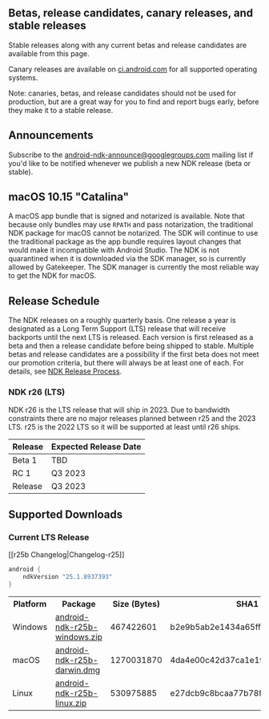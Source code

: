 ## Betas, release candidates, canary releases, and stable releases

Stable releases along with any current betas and release candidates are available from this page.

Canary releases are available on [ci.android.com](https://ci.android.com/builds/branches/aosp-master-ndk/grid?) for all supported operating systems.

Note: canaries, betas, and release candidates should not be used for production, but are a great way for you to find and report bugs early, before they make it to a stable release.

## Announcements

Subscribe to the [android-ndk-announce@googlegroups.com](https://groups.google.com/g/android-ndk-announce) mailing list if you'd like to be notified whenever we publish a new NDK release (beta or stable).

## macOS 10.15 "Catalina"

A macOS app bundle that is signed and notarized is available. Note that because only bundles may use `RPATH` and pass notarization, the traditional NDK package for macOS cannot be notarized. The SDK will continue to use the traditional package as the app bundle requires layout changes that would make it incompatible with Android Studio. The NDK is not quarantined when it is downloaded via the SDK manager, so is currently allowed by Gatekeeper. The SDK manager is currently the most reliable way to get the NDK for macOS.

## Release Schedule

The NDK releases on a roughly quarterly basis. One release a year is designated
as a Long Term Support (LTS) release that will receive backports until the next
LTS is released. Each version is first released as a beta and then a release
candidate before being shipped to stable. Multiple betas and release candidates
are a possibility if the first beta does not meet our promotion criteria, but
there will always be at least one of each. For details, see [NDK Release
Process](/android/ndk/wiki/NDK-Release-Process).

### NDK r26 (LTS)

NDK r26 is the LTS release that will ship in 2023. Due to bandwidth constraints
there are no major releases planned between r25 and the 2023 LTS. r25 is the
2022 LTS so it will be supported at least until r26 ships.

Release | Expected Release Date
------- | ---------------------
Beta 1  | TBD
RC 1    | Q3 2023
Release | Q3 2023

## Supported Downloads

### Current LTS Release

[[r25b Changelog|Changelog-r25]]

```gradle
android {
    ndkVersion "25.1.8937393"
}
```

<table>
  <tr>
    <th>Platform</th>
    <th>Package</th>
    <th>Size (Bytes)</th>
    <th>SHA1 Checksum</th>
  </tr>
  <tr>
    <td>Windows</td>
    <td><a href="https://dl.google.com/android/repository/android-ndk-r25b-windows.zip">android-ndk-r25b-windows.zip</a></td>
    <td>467422601</td>
    <td>b2e9b5ab2e1434a65ffd85780891878cf5c6fd92</td>
  </tr>
  <tr>
    <td>macOS</td>
    <td><a href="https://dl.google.com/android/repository/android-ndk-r25b-darwin.dmg">android-ndk-r25b-darwin.dmg</a></td>
    <td>1270031870</td>
    <td>4da4e00c42d37ca1e19190776a92d3b0ae4f3e29</td>
  </tr>
  <tr>
    <td>Linux</td>
    <td><a href="https://dl.google.com/android/repository/android-ndk-r25b-linux.zip">android-ndk-r25b-linux.zip</a></td>
    <td>530975885</td>
    <td>e27dcb9c8bcaa77b78ff68c3f23abcf6867959eb</td>
  </tr>
</table>
